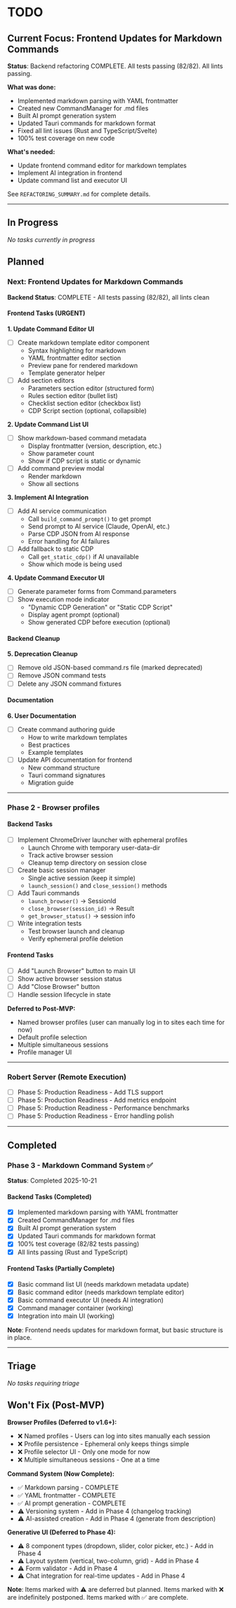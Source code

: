 # TODO

## Current Focus: Frontend Updates for Markdown Commands

**Status**: Backend refactoring COMPLETE. All tests passing (82/82). All lints passing.

**What was done:**
- Implemented markdown parsing with YAML frontmatter
- Created new CommandManager for .md files
- Built AI prompt generation system
- Updated Tauri commands for markdown format
- Fixed all lint issues (Rust and TypeScript/Svelte)
- 100% test coverage on new code

**What's needed:**
- Update frontend command editor for markdown templates
- Implement AI integration in frontend
- Update command list and executor UI

See `REFACTORING_SUMMARY.md` for complete details.

---

## In Progress
_No tasks currently in progress_

## Planned

### Next: Frontend Updates for Markdown Commands

**Backend Status**: COMPLETE - All tests passing (82/82), all lints clean

#### Frontend Tasks (URGENT)

**1. Update Command Editor UI**
- [ ] Create markdown template editor component
  - Syntax highlighting for markdown
  - YAML frontmatter editor section
  - Preview pane for rendered markdown
  - Template generator helper
- [ ] Add section editors
  - Parameters section editor (structured form)
  - Rules section editor (bullet list)
  - Checklist section editor (checkbox list)
  - CDP Script section (optional, collapsible)

**2. Update Command List UI**
- [ ] Show markdown-based command metadata
  - Display frontmatter (version, description, etc.)
  - Show parameter count
  - Show if CDP script is static or dynamic
- [ ] Add command preview modal
  - Render markdown
  - Show all sections

**3. Implement AI Integration**
- [ ] Add AI service communication
  - Call `build_command_prompt()` to get prompt
  - Send prompt to AI service (Claude, OpenAI, etc.)
  - Parse CDP JSON from AI response
  - Error handling for AI failures
- [ ] Add fallback to static CDP
  - Call `get_static_cdp()` if AI unavailable
  - Show which mode is being used

**4. Update Command Executor UI**
- [ ] Generate parameter forms from Command.parameters
- [ ] Show execution mode indicator
  - "Dynamic CDP Generation" or "Static CDP Script"
  - Display agent prompt (optional)
  - Show generated CDP before execution (optional)

#### Backend Cleanup

**5. Deprecation Cleanup**
- [ ] Remove old JSON-based command.rs file (marked deprecated)
- [ ] Remove JSON command tests
- [ ] Delete any JSON command fixtures

#### Documentation

**6. User Documentation**
- [ ] Create command authoring guide
  - How to write markdown templates
  - Best practices
  - Example templates
- [ ] Update API documentation for frontend
  - New command structure
  - Tauri command signatures
  - Migration guide

---

### Phase 2 - Browser profiles

#### Backend Tasks
- [ ] Implement ChromeDriver launcher with ephemeral profiles
  - Launch Chrome with temporary user-data-dir
  - Track active browser session
  - Cleanup temp directory on session close
- [ ] Create basic session manager
  - Single active session (keep it simple)
  - `launch_session()` and `close_session()` methods
- [ ] Add Tauri commands
  - `launch_browser()` → SessionId
  - `close_browser(session_id)` → Result
  - `get_browser_status()` → session info
- [ ] Write integration tests
  - Test browser launch and cleanup
  - Verify ephemeral profile deletion

#### Frontend Tasks
- [ ] Add "Launch Browser" button to main UI
- [ ] Show active browser session status
- [ ] Add "Close Browser" button
- [ ] Handle session lifecycle in state

**Deferred to Post-MVP:**
- Named browser profiles (user can manually log in to sites each time for now)
- Default profile selection
- Multiple simultaneous sessions
- Profile manager UI

---

### Robert Server (Remote Execution)

- [ ] Phase 5: Production Readiness - Add TLS support
- [ ] Phase 5: Production Readiness - Add metrics endpoint
- [ ] Phase 5: Production Readiness - Performance benchmarks
- [ ] Phase 5: Production Readiness - Error handling polish

---

## Completed

### Phase 3 - Markdown Command System ✅

**Status**: Completed 2025-10-21

#### Backend Tasks (Completed)
- [x] Implemented markdown parsing with YAML frontmatter
- [x] Created CommandManager for .md files
- [x] Built AI prompt generation system
- [x] Updated Tauri commands for markdown format
- [x] 100% test coverage (82/82 tests passing)
- [x] All lints passing (Rust and TypeScript)

#### Frontend Tasks (Partially Complete)
- [x] Basic command list UI (needs markdown metadata update)
- [x] Basic command editor (needs markdown template editor)
- [x] Basic command executor UI (needs AI integration)
- [x] Command manager container (working)
- [x] Integration into main UI (working)

**Note**: Frontend needs updates for markdown format, but basic structure is in place.

---

## Triage
_No tasks requiring triage_

## Won't Fix (Post-MVP)

**Browser Profiles (Deferred to v1.6+):**
- ❌ Named profiles - Users can log into sites manually each session
- ❌ Profile persistence - Ephemeral only keeps things simple
- ❌ Profile selector UI - Only one mode for now
- ❌ Multiple simultaneous sessions - One at a time

**Command System (Now Complete):**
- ✅ Markdown parsing - COMPLETE
- ✅ YAML frontmatter - COMPLETE
- ✅ AI prompt generation - COMPLETE
- ⚠️ Versioning system - Add in Phase 4 (changelog tracking)
- ⚠️ AI-assisted creation - Add in Phase 4 (generate from description)

**Generative UI (Deferred to Phase 4):**
- ⚠️ 8 component types (dropdown, slider, color picker, etc.) - Add in Phase 4
- ⚠️ Layout system (vertical, two-column, grid) - Add in Phase 4
- ⚠️ Form validator - Add in Phase 4
- ⚠️ Chat integration for real-time updates - Add in Phase 4

**Note**: Items marked with ⚠️ are deferred but planned. Items marked with ❌ are indefinitely postponed. Items marked with ✅ are complete.
